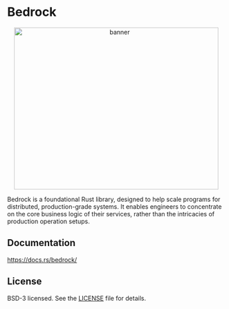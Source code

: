 # Bedrock

<p align="center">
    <a href="https://github.com/cloudflare/bedrock">
        <img src="media/bedrock.png" alt="banner" style="width:472px; height: 375px" />
    </a>
</p>

Bedrock is a foundational Rust library, designed to help scale programs for distributed,
production-grade systems. It enables engineers to concentrate on the core business logic
of their services, rather than the intricacies of production operation setups.

## Documentation

https://docs.rs/bedrock/


## License

BSD-3 licensed. See the [LICENSE](LICENSE) file for details.